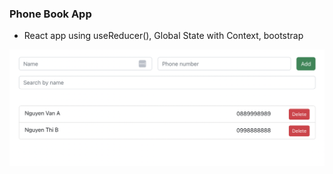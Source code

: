 ### Phone Book App
- React app using useReducer(), Global State with Context, bootstrap

![alt text](https://github.com/anhntt96/react_demo/blob/main/01_phonebook/img.png)